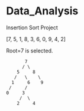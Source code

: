 # Data_Analysis
Insertion Sort Project

[7, 5, 1, 8, 3, 6, 0, 9, 4, 2]

Root=7 is selected.

           7
          / \
        5     8 
       /   \    \
      1     6    9
     /     /
    0     3
         /  \
        2     4
